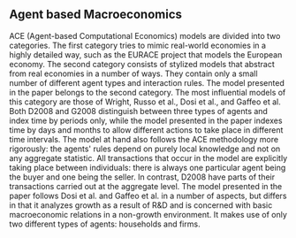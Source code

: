 ## Agent based Macroeconomics
ACE (Agent-based Computational Economics) models are divided into two categories. The first category tries to mimic real-world economies in a highly detailed way, such as the EURACE project that models the European economy. The second category consists of stylized models that abstract from real economies in a number of ways. They contain only a small number of different agent types and interaction rules. The model presented in the paper belongs to the second category. The most influential models of this category are those of Wright, Russo et al., Dosi et al., and Gaffeo et al. Both D2008 and G2008 distinguish between three types of agents and index time by periods only, while the model presented in the paper indexes time by days and months to allow different actions to take place in different time intervals. The model at hand also follows the ACE methodology more rigorously: the agents' rules depend on purely local knowledge and not on any aggregate statistic. All transactions that occur in the model are explicitly taking place between individuals: there is always one particular agent being the buyer and one being the seller. In contrast, D2008 have parts of their transactions carried out at the aggregate level. The model presented in the paper follows Dosi et al. and Gaffeo et al. in a number of aspects, but differs in that it analyzes growth as a result of R&D and is concerned with basic macroeconomic relations in a non-growth environment. It makes use of only two different types of agents: households and firms.

